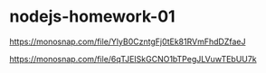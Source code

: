 # nodejs-homework-01

https://monosnap.com/file/YlyB0CzntgFj0tEk81RVmFhdDZfaeJ

https://monosnap.com/file/6qTJEISkGCNO1bTPegJLVuwTEbUU7k
